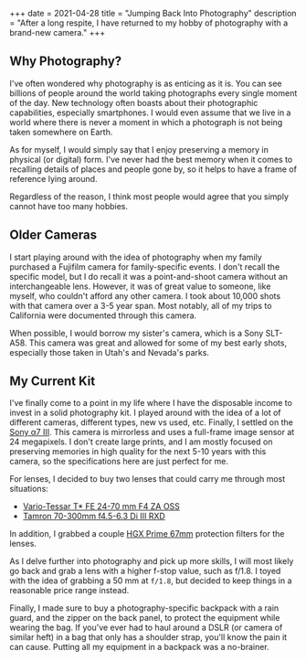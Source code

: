 +++
date = 2021-04-28
title = "Jumping Back Into Photography"
description = "After a long respite, I have returned to my hobby of photography with a brand-new camera."
+++

## Why Photography?

I've often wondered why photography is as enticing as it is. You can see billions of people around the world taking photographs every single moment of the day. New technology often boasts about their photographic capabilities, especially smartphones. I would even assume that we live in a world where there is never a moment in which a photograph is not being taken somewhere on Earth.

As for myself, I would simply say that I enjoy preserving a memory in physical (or digital) form. I've never had the best memory when it comes to recalling details of places and people gone by, so it helps to have a frame of reference lying around.

Regardless of the reason, I think most people would agree that you simply cannot have too many hobbies.

## Older Cameras

I start playing around with the idea of photography when my family purchased a Fujifilm camera for family-specific events. I don't recall the specific model, but I do recall it was a point-and-shoot camera without an interchangeable lens. However, it was of great value to someone, like myself, who couldn't afford any other camera. I took about 10,000 shots with that camera over a 3-5 year span. Most notably, all of my trips to California were documented through this camera.

When possible, I would borrow my sister's camera, which is a Sony SLT-A58. This camera was great and allowed for some of my best early shots, especially those taken in Utah's and Nevada's parks.

## My Current Kit

I've finally come to a point in my life where I have the disposable income to invest in a solid photography kit. I played around with the idea of a lot of different cameras, different types, new vs used, etc. Finally, I settled on the [Sony α7 III](https://en.wikipedia.org/wiki/Sony_%CE%B17_III). This camera is mirrorless and uses a full-frame image sensor at 24 megapixels. I don't create large prints, and I am mostly focused on preserving memories in high quality for the next 5-10 years with this camera, so the specifications here are just perfect for me.

For lenses, I decided to buy two lenses that could carry me through most situations:

- [Vario-Tessar T\* FE 24-70 mm F4 ZA OSS](https://electronics.sony.com/imaging/lenses/full-frame-e-mount/p/sel2470z)
- [Tamron 70-300mm f4.5-6.3 Di III RXD](https://www.tamron-usa.com/product/lenses/a047.html)

In addition, I grabbed a couple [HGX Prime 67mm](https://www.promaster.com/Product/6725) protection filters for the lenses.

As I delve further into photography and pick up more skills, I will most likely go back and grab a lens with a higher f-stop value, such as f/1.8. I toyed with the idea of grabbing a 50 mm at `f/1.8`, but decided to keep things in a reasonable price range instead.

Finally, I made sure to buy a photography-specific backpack with a rain guard, and the zipper on the back panel, to protect the equipment while wearing the bag. If you've ever had to haul around a DSLR (or camera of similar heft) in a bag that only has a shoulder strap, you'll know the pain it can cause. Putting all my equipment in a backpack was a no-brainer.
